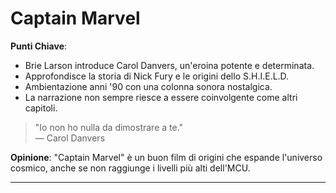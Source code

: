 # Captain Marvel 

 **Punti Chiave**: 
  - Brie Larson introduce Carol Danvers, un'eroina potente e determinata.
  - Approfondisce la storia di Nick Fury e le origini dello S.H.I.E.L.D.
  - Ambientazione anni '90 con una colonna sonora nostalgica.
  - La narrazione non sempre riesce a essere coinvolgente come altri capitoli.

> "Io non ho nulla da dimostrare a te."  
> — Carol Danvers

**Opinione**: "Captain Marvel" è un buon film di origini che espande l'universo cosmico, anche se non raggiunge i livelli più alti dell'MCU.

---
